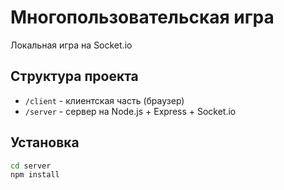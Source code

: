 # Многопользовательская игра

Локальная игра на Socket.io

## Структура проекта
- `/client` - клиентская часть (браузер)
- `/server` - сервер на Node.js + Express + Socket.io

## Установка
```bash
cd server
npm install